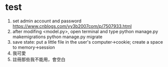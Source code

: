 # test

1. set admin account and password
	https://www.cnblogs.com/yy3b2007com/p/7507933.html
2. after modifing <model.py>, open terminal and type
	python manage.py makemigrations
	python manage.py migrate
3. save state: 
	put a little file in the user's computer->cookie;
	create a space to memory->session 
4. 我可愛
5. 註冊那些我不能用，會空白

